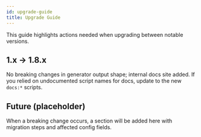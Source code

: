 ```yaml
---
id: upgrade-guide
title: Upgrade Guide
---
```


This guide highlights actions needed when upgrading between notable versions.

## 1.x → 1.8.x

No breaking changes in generator output shape; internal docs site added. If you relied on undocumented script names for docs, update to the new `docs:*` scripts.

## Future (placeholder)

When a breaking change occurs, a section will be added here with migration steps and affected config fields.
